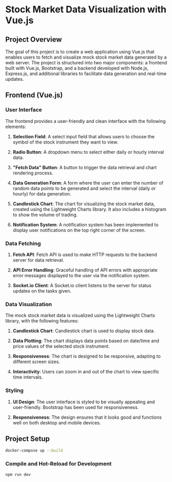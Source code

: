 # Stock Market Data Visualization with Vue.js

## Project Overview

The goal of this project is to create a web application using Vue.js that enables users to fetch and visualize mock stock market data generated by a web server. The project is structured into two major components: a frontend built with Vue.js, Bootstrap, and a backend developed with Node.js, Express.js, and additional libraries to facilitate data generation and real-time updates.

## Frontend (Vue.js)

### User Interface

The frontend provides a user-friendly and clean interface with the following elements:

1. **Selection Field**: A select input field that allows users to choose the symbol of the stock instrument they want to view.

2. **Radio Button**: A dropdown menu to select either daily or hourly interval data.

3. **"Fetch Data" Button**: A button to trigger the data retrieval and chart rendering process.

4. **Data Generation Form**: A form where the user can enter the number of random data points to be generated and select the interval (daily or hourly) for data generation.

5. **Candlestick Chart**: The chart for visualizing the stock market data, created using the Lightweight Charts library. It also includes a histogram to show the volume of trading.

6. **Notification System**: A notification system has been implemented to display user notifications on the top right corner of the screen.

### Data Fetching

1. **Fetch API**: Fetch API is used to make HTTP requests to the backend server for data retrieval.

2. **API Error Handling**: Graceful handling of API errors with appropriate error messages displayed to the user via the notification system.

3. **Socket.io Client**: A Socket.io client listens to the server for status updates on the tasks given.

### Data Visualization

The mock stock market data is visualized using the Lightweight Charts library, with the following features:

1. **Candlestick Chart**: Candlestick chart is used to display stock data.

2. **Data Plotting**: The chart displays data points based on date/time and price values of the selected stock instrument.

3. **Responsiveness**: The chart is designed to be responsive, adapting to different screen sizes.

4. **Interactivity**: Users can zoom in and out of the chart to view specific time intervals.

### Styling

1. **UI Design**: The user interface is styled to be visually appealing and user-friendly. Bootstrap has been used for responsiveness.

2. **Responsiveness**: The design ensures that it looks good and functions well on both desktop and mobile devices.

## Project Setup

```sh
docker-compose up --build
```

### Compile and Hot-Reload for Development

```sh
npm run dev
```

